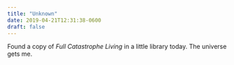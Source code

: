 ```yaml
---
title: "Unknown"
date: 2019-04-21T12:31:38-0600
draft: false
---
```


Found a copy of _Full Catastrophe Living_ in a little library today. The universe gets me.
